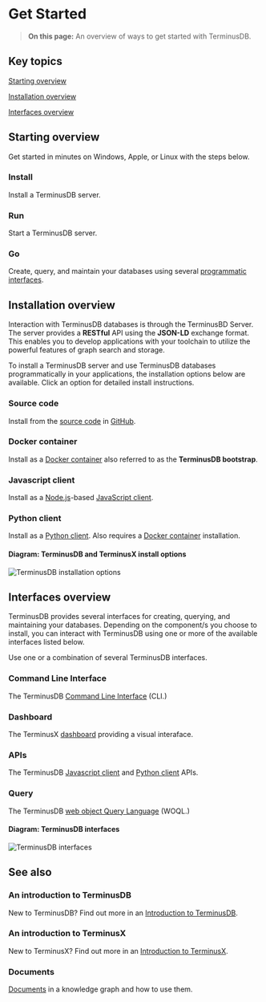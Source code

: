 # Get Started

> **On this page:** An overview of ways to get started with TerminusDB. 

## Key topics

[Starting overview](#overview)

[Installation overview](#installation-overview)

[Interfaces overview](#interfaces-overview)

## Starting overview

Get started in minutes on Windows, Apple, or Linux with the steps below.

### Install

Install a TerminusDB server.

### Run

Start a TerminusDB server.

### Go 

Create, query, and maintain your databases using several [programmatic interfaces](#interfaces-overview).

## Installation overview

Interaction with TerminusDB databases is through the TerminusBD Server. The server provides a **RESTful** API using the **JSON-LD** exchange format. This enables you to develop applications with your toolchain to utilize the powerful features of graph search and storage. 

To install a TerminusDB server and use TerminusDB databases programmatically in your applications, the installation options below are available. Click an option for detailed install instructions.

### Source code

Install from the [source code](install/install-from-source-code) in [GitHub](https://github.com/terminusdb/terminusdb).

### Docker container

Install as a [Docker container](install/install-as-docker-container) also referred to as the **TerminusDB bootstrap**.

### Javascript client

Install as a [Node.js](https://nodejs.org/en/download/)-based [JavaScript client](install/install-javascript-client).

### Python client

Install as a [Python client](install/install-python-client). Also requires a [Docker container](install/install-as-docker-container) installation.

#### Diagram: TerminusDB and TerminusX install options

![TerminusDB installation options](../../img/diagrams/terminusdb-install-options.png)

## Interfaces overview

TerminusDB provides several interfaces for creating, querying, and maintaining your databases. Depending on the component/s you choose to install, you can interact with TerminusDB using one or more of the available interfaces listed below.

Use one or a combination of several TerminusDB interfaces.

### Command Line Interface

The TerminusDB [Command Line Interface](reference/reference-cli) (CLI.)   

### Dashboard

The TerminusX [dashboard](terminusx/get-started) providing a visual interaface. 
 
### APIs 

The TerminusDB [Javascript client](install/install-javascript-client) and [Python client](install/install-python-client) APIs. 

### Query

The TerminusDB [web object Query Language](explanation/explanation-woql) (WOQL.)    

#### Diagram: TerminusDB interfaces 

![TerminusDB interfaces](../../img/diagrams/terminusdb-interfaces.png)

## See also

### An introduction to TerminusDB

New to TerminusDB? Find out more in an [Introduction to TerminusDB](overviews/introduction). 

### An introduction to TerminusX

New to TerminusX? Find out more in an [Introduction to TerminusX](terminusx/introduction).

### Documents

[Documents](explanation/explanation-documents) in a knowledge graph and how to use them.